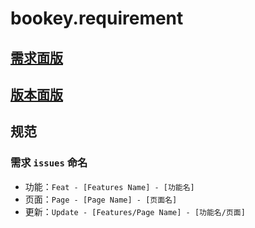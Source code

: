 # bookey.requirement

## [需求面版](https://github.com/bookey-dev/bookey.requirement/projects/5)

## [版本面版](https://github.com/bookey-dev/bookey.requirement/projects/1)


## 规范

### 需求 `issues` 命名

- 功能：`Feat - [Features Name] - [功能名]`
- 页面：`Page - [Page Name] - [页面名]`
- 更新：`Update - [Features/Page Name] - [功能名/页面]`



